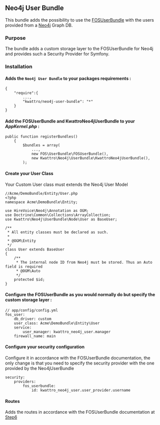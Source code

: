 ## Neo4j User Bundle

This bundle adds the possibility to use the [FOSUserBundle](https://github.com/FriendsOfSymfony/FOSUserBundle) with the users provided from a [Neo4j](http://neo4j.org) Graph DB.

### Purpose

The bundle adds a custom storage layer to the FOSUserBundle for Neo4j and provides such a Security Provider for Symfony.

### Installation

#### Adds the `Neo4j User Bundle` to your packages requirements :

````
{
	"require":{
	    ...,
	    "kwattro/neo4j-user-bundle": "*"
	}
}
````

#### Add the FOSUserBundle and KwattroNeo4jUserBundle to your *AppKernel.php* :

````
public function registerBundles()
    {
        $bundles = array(
        	...,
            new FOS\UserBundle\FOSUserBundle(),
            new Kwattro\Neo4j\UserBundle\KwattroNeo4jUserBundle(),
        );
````

#### Create your User Class

Your Custom User class must extends the Neo4j User Model

````
//Acme/DemoBundle/Entity/User.php
<?php
namespace Acme\DemoBundle\Entity;

use HireVoice\Neo4j\Annotation as OGM;
use Doctrine\Common\Collections\ArrayCollection;
use Kwattro\Neo4j\UserBundle\Node\User as BaseUser;

/**
 * All entity classes must be declared as such.
 *
 * @OGM\Entity
 */
class User extends BaseUser
{
    /**
     * The internal node ID from Neo4j must be stored. Thus an Auto field is required
     * @OGM\Auto
     */
    protected $id;
}
````

#### Configure the FOSUserBundle as you would normally do but specify the custom storage layer :

````
// app/config/config.yml
fos_user:
    db_driver: custom
    user_class: Acme\DemoBundle\Entity\User
    service:
        user_manager: kwattro_neo4j_user.manager
    firewall_name: main
````

#### Configure your security configuration 

Configure it in accordance with the FOSUserBundle documentation, the only change is that you need to specify the security provider with the one provided by the Neo4jUserBundle

````
security:
    providers:
        fos_userbundle:
            id: kwattro_neo4j_user.user_provider.username
````

#### Routes

Adds the routes in accordance with the FOSUserBundle documentation at [Step6](https://github.com/FriendsOfSymfony/FOSUserBundle/blob/master/Resources/doc/index.md#step-6-import-fosuserbundle-routing-files)



